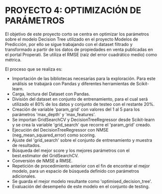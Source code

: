 # PROYECTO 4: OPTIMIZACIÓN DE PARÁMETROS
El objetivo de este proyecto corto se centra en optimizar los parámetros sobre el modelo Decision Tree utilizado en el proyecto Modelos de Predicción, por ello se sigue trabajando con el dataset filtrado y transformado a partir de los datos de propiedades en venta publicadas en el portal Properati. Se utiliza el RMSE (raíz del error cuadrático medio) como métrica.

El proceso que se realiza es:
-	Importación de las bibliotecas necesarias para la exploración. Para este análisis se trabajará con Pandas y diferentes herramientas de Scikit-learn. 
-	Carga, lectura del Dataset con Pandas.
-	División del dataset en conjunto de entrenamiento, para el cual será utilizado el 80% de los datos y conjunto de testeo con el restante 20%.
-	Creación de variable 'param_grid' con valores del 1 al 5 para los parámetros 'max_depth' y 'max_features'.
-	Se importan GridSearchCV y DecisionTreeRegressor desde Scikit-learn y se crea la variable 'grid_search' que recorre el 'param_grid' creado. 
-	Ejecución del DecisionTreeRegressor con NMSE (neg_mean_squared_error) como scoring.
-	Ajuste del 'grid_search' sobre el conjunto de entrenamiento y muestra de resultados.
-	Búsqueda del mejor score y los mejores parámetros con el best.estimator del GridSearchCV.
-	Conversión de NMSE a RMSE.
-	Repetición de procedimiento anterior con el fin de encontrar el mejor modelo, para un espacio de búsqueda definido con parámetros adicionales.
-	Se guarda el mejor modelo resultante como 'optimised_decision_tree'.
-	Evaluación del desempeño de este modelo en el conjunto de testing.
